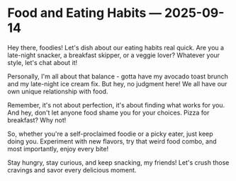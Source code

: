 # Food and Eating Habits — 2025-09-14

Hey there, foodies! Let's dish about our eating habits real quick. Are you a late-night snacker, a breakfast skipper, or a veggie lover? Whatever your style, let's chat about it!

Personally, I'm all about that balance - gotta have my avocado toast brunch and my late-night ice cream fix. But hey, no judgment here! We all have our own unique relationship with food.

Remember, it's not about perfection, it's about finding what works for you. And hey, don't let anyone food shame you for your choices. Pizza for breakfast? Why not!

So, whether you're a self-proclaimed foodie or a picky eater, just keep doing you. Experiment with new flavors, try that weird food combo, and most importantly, enjoy every bite!

Stay hungry, stay curious, and keep snacking, my friends! Let's crush those cravings and savor every delicious moment.
